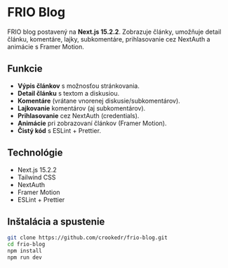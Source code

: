 # FRIO Blog

FRIO blog postavený na **Next.js 15.2.2**. Zobrazuje články, umožňuje detail článku, komentáre, lajky, subkomentáre, prihlasovanie cez NextAuth a animácie s Framer Motion.

## Funkcie
- **Výpis článkov** s možnosťou stránkovania.
- **Detail článku** s textom a diskusiou.
- **Komentáre** (vrátane vnorenej diskusie/subkomentárov).
- **Lajkovanie** komentárov (aj subkomentárov).
- **Prihlasovanie** cez NextAuth (credentials).
- **Animácie** pri zobrazovaní článkov (Framer Motion).
- **Čistý kód** s ESLint + Prettier.

## Technológie
- Next.js 15.2.2
- Tailwind CSS
- NextAuth
- Framer Motion
- ESLint + Prettier

## Inštalácia a spustenie

```bash
git clone https://github.com/crookedr/frio-blog.git
cd frio-blog
npm install
npm run dev
